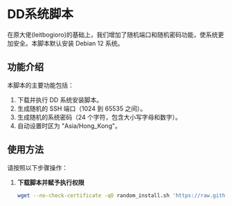 # DD系统脚本

在原大佬(leitbogioro)的基础上，我们增加了随机端口和随机密码功能，使系统更加安全。本脚本默认安装 Debian 12 系统。

## 功能介绍

本脚本的主要功能包括：
1. 下载并执行 DD 系统安装脚本。
2. 生成随机的 SSH 端口（1024 到 65535 之间）。
3. 生成随机的系统密码（24 个字符，包含大小写字母和数字）。
4. 自动设置时区为 "Asia/Hong_Kong"。

## 使用方法

请按照以下步骤操作：

1. **下载脚本并赋予执行权限**

   ```bash
   wget --no-check-certificate -qO random_install.sh 'https://raw.githubusercontent.com/ridaiqianhe/dd/main/random_install.sh' && chmod +x random_install.sh && ./random_install.sh
